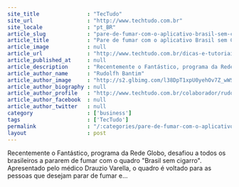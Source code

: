 ```yaml
---
site_title               : "TecTudo"
site_url                 : "http://www.techtudo.com.br"
site_locale              : "pt_BR"
article_slug             : "pare-de-fumar-com-o-aplicativo-brasil-sem-cigarro-do-fantastico"
article_title            : "Pare de fumar com o aplicativo Brasil sem Cigarro, do Fantástico"
article_image            : null
article_url              : "http://www.techtudo.com.br/dicas-e-tutoriais/noticia/2012/01/pare-de-fumar-com-o-aplicativo-brasil-sem-cigarro-do-fantastico.html"
article_published_at     : null
article_description      : "Recentemente o Fantástico, programa da Rede Globo, desafiou a todos os brasileiros a pararem de fumar com o quadro 'Brasil sem cigarro'. Apresentado pelo médico Drauzio Varella, o quadro é voltado para as pessoas que desejam parar de fumar e..."
article_author_name      : "Rudolfh Bantim"
article_author_image     : "http://s2.glbimg.com/l38DpT1xpU0yehOv7Z_wWS05MI4=/30x30/s2.glbimg.com/l7gZOC5Q4QT-XexGqi1oK7h301Q=/0x0:140x140/75x75/s.glbimg.com/po/tt2/f/original/2013/01/22/rudolfh-bantim.jpg"
article_author_biography : null
article_author_profile   : "http://www.techtudo.com.br/colaborador/rudolfh-bantim.html"
article_author_facebook  : null
article_author_twitter   : null
category                 : ['business']
tags                     : ['TecTudo']
permalink                : "/:categories/pare-de-fumar-com-o-aplicativo-brasil-sem-cigarro-do-fantastico/"
layout                   : post
---
```


Recentemente o Fantástico, programa da Rede Globo, desafiou a todos os brasileiros a pararem de fumar com o quadro "Brasil sem cigarro". Apresentado pelo médico Drauzio Varella, o quadro é voltado para as pessoas que desejam parar de fumar e...
